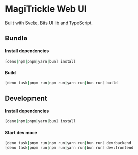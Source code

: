 # MagiTrickle Web UI

Built with [Svelte](https://svelte.dev/), [Bits UI](https://www.bits-ui.com/) lib and TypeScript.

## Bundle

#### Install dependencies

```sh
[deno|npm|pnpm|yarn|bun] install
```

#### Build

```sh
[deno task|pnpm run|npm run|yarn run|bun run] build
```

## Development

#### Install dependencies

```sh
[deno|npm|pnpm|yarn|bun] install
```

#### Start dev mode

```sh
[deno task|pnpm run|npm run|yarn run|bun run] dev:backend
[deno task|pnpm run|npm run|yarn run|bun run] dev:frontend
```

